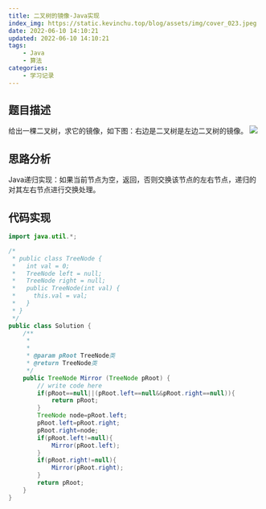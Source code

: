 ```yaml
---
title: 二叉树的镜像-Java实现
index_img: https://static.kevinchu.top/blog/assets/img/cover_023.jpeg
date: 2022-06-10 14:10:21
updated: 2022-06-10 14:10:21
tags:
    - Java
    - 算法
categories:
    - 学习记录
---
```

## 题目描述
给出一棵二叉树，求它的镜像，如下图：右边是二叉树是左边二叉树的镜像。
![](https://static.kevinchu.top/blog/public/treeNode-mirror.png)

## 思路分析
Java递归实现：如果当前节点为空，返回，否则交换该节点的左右节点，递归的对其左右节点进行交换处理。

## 代码实现
```Java
import java.util.*;

/*
 * public class TreeNode {
 *   int val = 0;
 *   TreeNode left = null;
 *   TreeNode right = null;
 *   public TreeNode(int val) {
 *     this.val = val;
 *   }
 * }
 */
public class Solution {
    /**
     *
     * 
     * @param pRoot TreeNode类 
     * @return TreeNode类
     */
    public TreeNode Mirror (TreeNode pRoot) {
        // write code here
        if(pRoot==null||(pRoot.left==null&&pRoot.right==null)){
            return pRoot;
        }
        TreeNode node=pRoot.left;
        pRoot.left=pRoot.right;
        pRoot.right=node;
        if(pRoot.left!=null){
            Mirror(pRoot.left);
        }
        if(pRoot.right!=null){
            Mirror(pRoot.right);
        }
        return pRoot;
    }
}

```